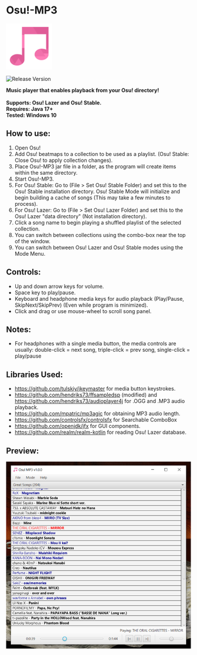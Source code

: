 # Osu!-MP3

<img src="repo_images/app_icon.png" width=25% height=25%>

![Release Version](https://img.shields.io/github/v/release/Supernova1114/Osu-MP3)

**Music player that enables playback from your Osu! directory!**
<br>
<br>
**Supports: Osu! Lazer and Osu! Stable.**
<br>
**Requires: Java 17+**
<br>
**Tested: Windows 10**

## How to use:
1. Open Osu!
2. Add Osu! beatmaps to a collection to be used as a playlist. (Osu! Stable: Close Osu! to apply collection changes).
3. Place Osu!-MP3 jar file in a folder, as the program will create items within the same directory.
4. Start Osu!-MP3.
5. For Osu! Stable: Go to (File > Set Osu! Stable Folder) and set this to the Osu! Stable installation directory.
Osu! Stable Mode will initialize and begin building a cache of songs (This may take a few minutes to process).
6. For Osu! Lazer: Go to (File > Set Osu! Lazer Folder) and set this to the Osu! Lazer "data directory" (Not installation directory).
7. Click a song name to begin playing a shuffled playlist of the selected collection.
8. You can switch between collections using the combo-box near the top of the window.
9. You can switch between Osu! Lazer and Osu! Stable modes using the Mode Menu.


## Controls:
* Up and down arrow keys for volume.
* Space key to play/pause.
* Keyboard and headphone media keys for audio playback (Play/Pause, SkipNext/SkipPrev) (Even while program is minimized).
* Click and drag or use mouse-wheel to scroll song panel.

## Notes:
* For headphones with a single media button, the media controls are usually: double-click = next song, triple-click = prev song, single-click = play/pause

## Libraries Used:
* https://github.com/tulskiy/jkeymaster for media button keystrokes.
* https://github.com/hendriks73/ffsampledsp (modified) and https://github.com/hendriks73/audioplayer4j for .OGG and .MP3 audio playback.
* https://github.com/mpatric/mp3agic for obtaining MP3 audio length.
* https://github.com/controlsfx/controlsfx for Searchable ComboBox
* https://github.com/openjdk/jfx for GUI components.
* https://github.com/realm/realm-kotlin for reading Osu! Lazer database.

## Preview:
![Application Image](repo_images/app-v1.0.0.png)

